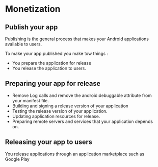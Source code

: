 # Monetization

## Publish your app

Publishing is the general process that makes your Android applications available to users.

To make your app published you make tow things : 
- You prepare the application for release
- You release the application to users.

## Preparing your app for release
- Remove Log calls and remove the android:debuggable attribute from your manifest file.
- Building and signing a release version of your application
- Testing the release version of your application.
- Updating application resources for release.
- Preparing remote servers and services that your application depends on.


## Releasing your app to users

You release applications through an application marketplace such as Google Play
